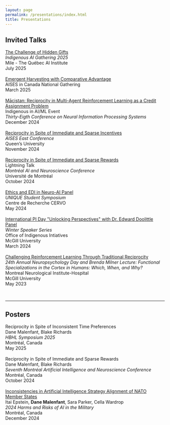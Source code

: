 ```yaml
---
layout: page
permalink: /presentations/index.html
title: Presentations
---
```


## Invited Talks

[The Challenge of Hidden Gifts](https://mila.quebec/sites/default/files/media-library/pdf/290017/indigenous-ai-gathering-2025.pdf) <br> *Indigenous AI Gathering 2025*<br> Mile - The Québec AI Institute <br> July 2025<br>\
[Emergent Harvesting with Comparative Advantage](https://events.aises.org/website/79461/agenda/) 	<br> AISES in Canada National Gathering<br> March 2025 <br> \
[Mācistan: Reciprocity in Multi-Agent Reinforcement Learning as a Credit Assignment Problem](https://neurips.cc/virtual/2024/109201) 	<br> Indigenous in AI/ML Event<br> *Thirty-Eigth Conference on Neural Information Processing Systems* <br> December 2024 <br> \
[Reciprocity in Spite of Immediate and Sparse Incentives](https://smithengineering.queensu.ca/student-experience/2024-aises-canada-east-regional-conference) <br> *AISES East Conference* <br> Queen’s University <br> November 2024<br> \
[Reciprocity in Spite of Immediate and Sparse Rewards](https://youtu.be/W85yQai7yrk?si=fDAA9TPW_ekP8qhM&t=643) <br> Lightning Talk <br> *Montréal AI and Neuroscience Conference* <br> Université de Montréal <br> October 2024 <br> \
[Ethics and EDI in Neuro-AI Panel](https://unique-students.github.io/2024/speakers) <br> *UNIQUE Student Symposium* <br> Centre de Recherche CERVO <br> May 2024 <br> \
[International PI Day "Unlocking Perspectives" with Dr. Edward Doolittle Panel](https://www.mcgill.ca/indigenous/channels/event/international-pi-day-unlocking-perspectives-dr-edward-doolittle-winter-speaker-series-355706) <br> *Winter Speaker Series* <br> Office of Indigenous Intiatives <br> McGill University <br> March 2024 <br> \
[Challenging Reinforcement Learning Through Traditional Reciprocity](https://www.mcgill.ca/neuro/files/neuro/channels/attach/24th_annual_neuropsychology_day_program_booklet_final.pdf) <br> *24th Annual Neuropsychology Day and Brenda Milner Lecture: Functional Specializations in the Cortex in Humans: Which, When, and Why?* <br> Montreal Neurological Institute-Hospital <br> McGill University <br> May 2023 <br>

<br>

---

## Posters
 
Reciprocity in Spite of Inconsistent Time Preferences <br>Dane Malenfant, Blake Richards <br> *HBHL Symposium 2025* <br> Montréal, Canada <br> May 2025<br> \
Reciprocity in Spite of Immediate and Sparse Rewards <br>Dane Malenfant, Blake Richards <br> *Seventh Montréal Artificial Intelligence and Neuroscience Conference* <br> Montréal, Canada <br> October  2024<br> \
[Inconsistencies in Artificial Intelligence Strategy Alignment of NATO Member States](https://www.harms-risks-ai-military.org/posters/HRAIM_Inconsistencies_AI_Strategy_Alignment_NATO.png) <br>Itai Epstein, **Dane Malenfant**, Sara Parker, Cella Wardrop<br> *2024 Harms and Risks of AI in the Military* <br> Montréal, Canada<br> December 2024<br>

<br>
